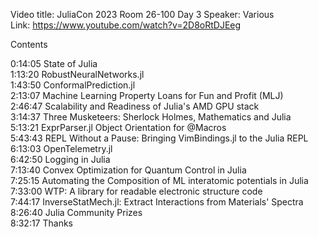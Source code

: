Video title: JuliaCon 2023 Room 26-100 Day 3
Speaker: Various  
Link: https://www.youtube.com/watch?v=2D8oRtDJEeg  

Contents

0:14:05 State of Julia  
1:13:20 RobustNeuralNetworks.jl  
1:43:50 ConformalPrediction.jl  
2:13:07 Machine Learning Property Loans for Fun and Profit (MLJ)  
2:46:47 Scalability and Readiness of Julia's AMD GPU stack  
3:14:37 Three Musketeers: Sherlock Holmes, Mathematics and Julia  
5:13:21 ExprParser.jl Object Orientation for @Macros  
5:43:43 REPL Without a Pause: Bringing VimBindings.jl to the Julia REPL  
6:13:03 OpenTelemetry.jl  
6:42:50 Logging in Julia  
7:13:40 Convex Optimization for Quantum Control in Julia  
7:25:15 Automating the Composition of ML interatomic potentials in Julia  
7:33:00 WTP: A library for readable electronic structure code  
7:44:17 InverseStatMech.jl: Extract Interactions from Materials' Spectra  
8:26:40 Julia Community Prizes  
8:32:17 Thanks  
